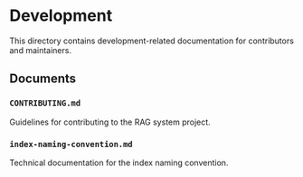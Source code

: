 # Development

This directory contains development-related documentation for contributors and maintainers.

## Documents

### `CONTRIBUTING.md`
Guidelines for contributing to the RAG system project.

### `index-naming-convention.md`
Technical documentation for the index naming convention.